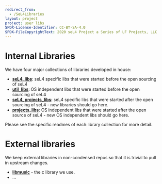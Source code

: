 ```yaml
---
redirect_from:
  - /SeL4Libraries
layout: project
project: user_libs
SPDX-License-Identifier: CC-BY-SA-4.0
SPDX-FileCopyrightText: 2020 seL4 Project a Series of LF Projects, LLC.
---
```


# Internal Libraries


We have four major collections of libraries developed in house:

- **[seL4_libs](https://github.com/seL4/seL4_libs)**:
      seL4 specific libs that were started before the open sourcing of
      seL4
- **[util_libs](https://github.com/seL4/util_libs)**: OS
      independent libs that were started before the open sourcing of
      seL4
- **[seL4_projects_libs](https://github.com/seL4/seL4_projects_libs)**:
      seL4 specific libs that were started after the open sourcing of
      seL4 - new libraries should go here.
- **[projects_libs](https://github.com/seL4/projects_libs)**:
      OS independent libs that were started after the open source of
      seL4 - new OS independent libs should go here.

Please see the specific readmes of each library collection for more
detail.

# External libraries


We keep external libraries in non-condensed repos so that it is trivial
to pull in upstream changes.

- **[libmuslc](https://github.com/seL4/libmuslc)** - the
      c library we use.
- ...


